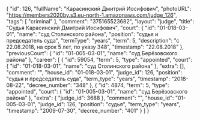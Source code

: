{
    "id": 126,
    "fullName": "Карасинский Дмитрий Иосифович",
    "photoURL": "https://members2020by.s3.eu-north-1.amazonaws.com/judge_126",
    "tags": [
        "criminal"
    ],
    "comment": "375165523682",
    "layout": "judge",
    "title": "Судья Карасинский Дмитрий Иосифович",
    "court": {
        "id": "01-018-03-01",
        "name": "суд Столинского района",
        "position": "судья и председатель суда",
        "termType": "years",
        "term": 5,
        "description": "c 22.08.2018, на срок 5 лет, по указу 348",
        "timestamp": "22.08.2018"
    },
    "previousCourt": {
        "id": "01-005-03-01",
        "name": "суд Берёзовского района"
    },
    "career": [
        {
            "id": 59054,
            "term": 5,
            "type": "appointed",
            "court": {
                "id": "01-018-03-01",
                "name": "суд Столинского района"
            },
            "extra": [],
            "comment": "",
            "house_id": "01-018-03-01",
            "judge_id": 126,
            "position": "судья и председатель суда",
            "term_type": "years",
            "timestamp": "2018-08-22",
            "decree_number": "348"
        },
        {
            "id": 4874,
            "term": 5,
            "type": "appointed",
            "court": {
                "id": "01-005-03-01",
                "name": "суд Берёзовского района"
            },
            "extra": {
                "judge_id": 3688
            },
            "comment": "",
            "house_id": "01-005-03-01",
            "judge_id": 126,
            "position": "судья",
            "term_type": "years",
            "timestamp": "2009-07-30",
            "decree_number": "401"
        }
    ]
}